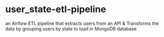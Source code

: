 # user_state-etl-pipeline
an Airflow ETL pipeline that extracts users from an API &amp; Transforms the data by grouping users by state to load in MongoDB database
